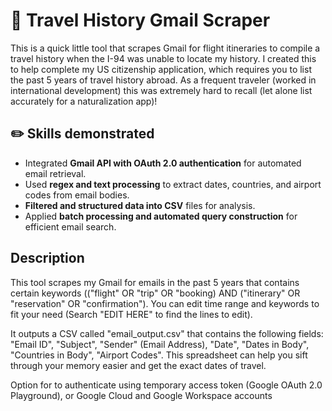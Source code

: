 # 🚀 Travel History Gmail Scraper
This is a quick little tool that scrapes Gmail for flight itineraries to compile a travel history when the I-94 was unable to locate my history. I created this to help complete my US citizenship application, which requires you to list the past 5 years of travel history abroad. As a frequent traveler (worked in international development) this was extremely hard to recall (let alone list accurately for a naturalization app)! 

## ✏️ Skills demonstrated
- Integrated **Gmail API with OAuth 2.0 authentication** for automated email retrieval.
- Used **regex and text processing** to extract dates, countries, and airport codes from email bodies.
- **Filtered and structured data into CSV** files for analysis.
- Applied **batch processing and automated query construction** for efficient email search.

## Description
This tool scrapes my Gmail for emails in the past 5 years that contains certain keywords (("flight" OR "trip" OR "booking) AND ("itinerary" OR "reservation" OR "confirmation").  You can edit time range and keywords to fit your need (Search "EDIT HERE" to find the lines to edit). 

It outputs a CSV called "email_output.csv" that contains the following fields: "Email ID", "Subject", "Sender" (Email Address), "Date", "Dates in Body", "Countries in Body", "Airport Codes". This spreadsheet can help you sift through your memory easier and get the exact dates of travel.

Option for to authenticate using temporary access token (Google OAuth 2.0 Playground), or Google Cloud and Google Workspace accounts
